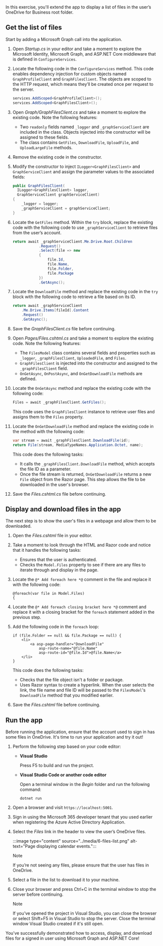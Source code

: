 In this exercise, you'll extend the app to display a list of files in the user’s OneDrive for Business root folder.

## Get the list of files

Start by adding a Microsoft Graph call into the application.

1. Open *Startup.cs* in your editor and take a moment to explore the Microsoft Identity, Microsoft Graph, and ASP.NET Core middleware that is defined in `ConfigureServices`. 

1. Locate the following code in the `ConfigureServices` method. This code enables dependency injection for custom objects named `GraphProfileClient` and `GraphFilesClient`. The objects are scoped to the HTTP request, which means they’ll be created once per request to the server.

    ```csharp
    services.AddScoped<GraphProfileClient>();
    services.AddScoped<GraphFilesClient>();
    ```

1. Open *Graph/GraphFilesClient.cs* and take a moment to explore the existing code. Note the following features:

    - Two `readonly` fields named `_logger` and `_graphServiceClient` are included in the class. Objects injected into the constructor will be assigned to these fields.
    - The class contains `GetFiles`, `DownloadFile`, `UploadFile`, and `UploadLargeFile` methods. 

1. Remove the existing code in the constructor. 

1. Modify the constructor to inject `ILogger<GraphFilesClient>` and `GraphServiceClient` and assign the parameter values to the associated fields:

    ```csharp
    public GraphFilesClient(
      ILogger<GraphFilesClient> logger, 
      GraphServiceClient graphServiceClient)
    {
        _logger = logger;
        _graphServiceClient = graphServiceClient;
    }
    ```

1. Locate the `GetFiles` method. Within the `try` block, replace the existing code with the following code to use `_graphServiceClient` to retrieve files from the user’s account.

    ```csharp
    return await _graphServiceClient.Me.Drive.Root.Children
                .Request()
                .Select(file => new
                {
                    file.Id,
                    file.Name,
                    file.Folder,
                    file.Package
                })
                .GetAsync();
    ```

1. Locate the `DownloadFile` method and replace the existing code in the `try` block with the following code to retrieve a file based on its ID.

    ```csharp
    return await _graphServiceClient
        .Me.Drive.Items[fileId].Content
        .Request()
        .GetAsync();
    ```

1. Save the *GraphFilesClient.cs* file before continuing.

1. Open *Pages/Files.cshtml.cs* and take a moment to explore the existing code. Note the following features:

    - The `FilesModel` class contains several fields and properties such as `_logger`, `_graphFilesClient`, `UploadedFile`, and `Files`.
    - `GraphFilesClient` is injected into the constructor and assigned to the `_graphFilesClient` field.
    - `OnGetAsync`, `OnPostAsync`, and `OnGetDownloadFile` methods are defined.

1. Locate the `OnGetAsync` method and replace the existing code with the following code:

    ```csharp
    Files = await _graphFilesClient.GetFiles(); 
    ```

    This code uses the `GraphFilesClient` instance to retrieve user files and assigns them to the `Files` property.

1. Locate the `OnGetDownloadFile` method and replace the existing code in the method with the following code:

    ```csharp
    var stream = await _graphFilesClient.DownloadFile(id);
    return File(stream, MediaTypeNames.Application.Octet, name);
    ```

    This code does the following tasks:
    - It calls the `_graphFilesClient.DownloadFile` method, which accepts the file ID as a parameter.
    - Once the file stream is returned, `OnGetDownloadFile` returns a new `File` object from the Razor page. This step allows the file to be downloaded in the user's browser.

1. Save the *Files.cshtml.cs* file before continuing.

## Display and download files in the app

The next step is to show the user's files in a webpage and allow them to be downloaded.

1. Open the *Files.cshtml* file in your editor.

1. Take a moment to look through the HTML and Razor code and notice that it handles the following tasks:

    - Ensures that the user is authenticated.
    - Checks the `Model.Files` property to see if there are any files to iterate through and display in the page.

1. Locate the `@* Add foreach here *@` comment in the file and replace it with the following code:

    ```cshtml
    @foreach(var file in Model.Files) 
    {
    ```

1. Locate the `@* Add foreach closing bracket here *@` comment and replace it with a closing bracket for the `foreach` statement added in the previous step.

1. Add the following code in the `foreach` loop:

    ```cshtml
    if (file.Folder == null && file.Package == null) {
        <li>
            <a asp-page-handler="DownloadFile" 
                asp-route-name="@file.Name"
                asp-route-id="@file.Id">@file.Name</a>
        </li>
    }
    ```

    This code does the following tasks:
    - Checks that the file object isn't a folder or package.
    - Uses Razor syntax to create a hyperlink.  When the user selects the link, the file name and file ID will be passed to the `FilesModel`'s `DownloadFile` method that you modified earlier.

1. Save the *Files.cshtml* file before continuing.

## Run the app

Before running the application, ensure that the account used to sign in has some files in OneDrive. It's time to run your application and try it out!

1. Perform the following step based on your code editor:

    - **Visual Studio**
    
        Press F5 to build and run the project.

    - **Visual Studio Code or another code editor**

        Open a terminal window in the *Begin* folder and run the following command:

        ```console
        dotnet run
        ```
 
1.	Open a browser and visit `https://localhost:5001`.

1.	Sign in using the Microsoft 365 developer tenant that you used earlier when registering the Azure Active Directory Application.

1.	Select the *Files* link in the header to view the user’s OneDrive files.

    :::image type="content" source="../media/6-files-list.png" alt-text="Page displaying calendar events.":::

    > [!NOTE]
    > If you’re not seeing any files, please ensure that the user has files in OneDrive.

1. Select a file in the list to download it to your machine.

1. Close your browser and press Ctrl+C in the terminal window to stop the server before continuing.

    > [!NOTE]
    > If you’ve opened the project in Visual Studio, you can close the browser or select Shift+F5 in Visual Studio to stop the server. Close the terminal window Visual Studio created if it's still open.

You’ve successfully demonstrated how to access, display, and download files for a signed in user using Microsoft Graph and ASP.NET Core! 


